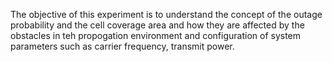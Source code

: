 The objective of this experiment is to understand the concept of the outage probability and the cell coverage area and how they are affected by the obstacles in teh propogation environment and configuration of system parameters such as carrier frequency, transmit power.
